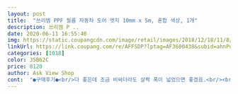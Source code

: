 ```yaml
---
layout: post 
title:  "쓰리엠 PPF 필름 자동차 도어 엣지 10mm x 5m, 혼합 색상, 1개" 
description: 쓰리엠 P ..
date: 2020-06-11 16:55:40 
img: https://static.coupangcdn.com/image/retail/images/2018/12/18/11/8/893d3f7e-f6aa-4322-b269-46de374eb4ee.jpg 
linkUrl: https://link.coupang.com/re/AFFSDP?lptag=AF3600438&subid=ahnPublicAsk&pageKey=168789390&itemId=483130734&vendorItemId=4215886416&traceid=V0-113-07a693f86f37c54e 
categories: [1018] 
color: 35B62C 
price: 8120 
author: Ask View Shop 
cont:  "●구매후기●<br/>다 좋은데 조금 비싸더라도 살짝 폭이 넓었으면 좋겠음.<br/><br/>전문가가 아니니 기포가 생겨버렸네요.<br/>.<br/><br/>제품은 좋은것 같구요 펠리세이드 기준으로 문짝 4개는 충분하고 트렁크까지 마감하기에는 살짝 모자랍니다.<br/><br/>폭이 약간 좁지만 부착하는데는 아무런 문제가 없습니다... <br/>장착하기도 어렵지 않아요<br/>한번 더 하면 잘할수 있을것 같아요.<br/>.<br/> ^^<br/>" 
---
```

